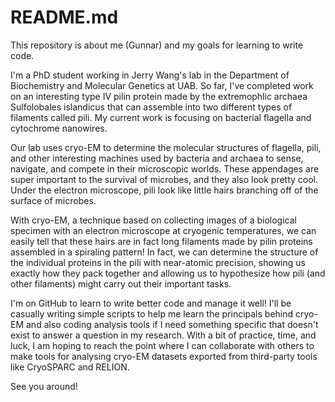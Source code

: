 # README.md
This repository is about me (Gunnar) and my goals for learning to write code.

I'm a PhD student working in Jerry Wang's lab in the Department of Biochemistry and Molecular Genetics at UAB. So far, I've completed work on an interesting type IV pilin protein made by the extremophlic archaea Sulfolobales islandicus that can assemble into two different types of filaments called pili. My current work is focusing on bacterial flagella and cytochrome nanowires. 

Our lab uses cryo-EM to determine the molecular structures of flagella, pili, and other interesting machines used by bacteria and archaea to sense, navigate, and compete in their microscopic worlds. These appendages are super important to the survival of microbes, and they also look pretty cool. Under the electron microscope, pili look like little hairs branching off of the surface of microbes. 

With cryo-EM, a technique based on collecting images of a biological specimen with an electron microscope at cryogenic temperatures, we can easily tell that these hairs are in fact long filaments made by pilin proteins assembled in a spiraling pattern! In fact, we can determine the structure of the individual proteins in the pili with near-atomic precision, showing us exactly how they pack together and allowing us to hypothesize how pili (and other filaments) might carry out their important tasks.


I'm on GitHub to learn to write better code and manage it well! I'll be casually writing simple scripts to help me learn the principals behind cryo-EM and also coding analysis tools if I need something specific that doesn't exist to answer a question in my research. With a bit of practice, time, and luck, I am hoping to reach the point where I can collaborate with others to make tools for analysing cryo-EM datasets exported from third-party tools like CryoSPARC and RELION.

See you around!
